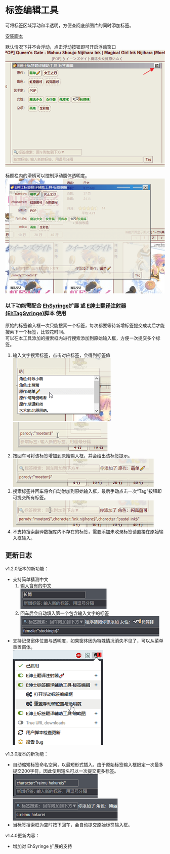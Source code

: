 标签编辑工具
=========
可将标签区域浮动和半透明，方便查阅底部图片的同时添加标签。  

<!-- 配合[[E绅士翻译注射器(EhTagSyringe)|EhTagSyringe]]（v1.3.8以上）使用时，还可以搜索多个标签后一次性提交。   -->
[安装脚本](https://sleazyfork.org/scripts/381766)

默认情况下并不会浮动，点击浮动按钮即可开启浮动窗口  
![打开浮动](./images/OpenFloat.png)

标题栏内的滑柄可以控制浮动窗体透明度。  
![预览](./images/Preview.png)
### 以下功能需配合 [EhSyringe](https://github.com/EhTagTranslation/EhSyringe)扩展 或 [E绅士翻译注射器(EhTagSyringe)](https://sleazyfork.org/zh-CN/scripts/33136-ehtagsyringe)脚本 使用
原始的标签输入框一次只能搜索一个标签，每次都要等待新增标签提交成功后才能搜索下一个标签，比较花时间。  
可以在本工具添加的搜索框内进行搜索添加到原始输入框，方便一次提交多个标签。
1. 输入文字搜索标签，点击对应标签，会得到标签值  
![增加标签1](./images/Add1.png)![增加标签2](./images/Add2.png)
1. 按回车可将该标签增加到原始输入框，并会给出该标签提示。  
![增加标签3](./images/Add3.png)
1. 搜索标签并回车将会自动附加到原始输入框，最后手动点击一次“Tag”按钮即可提交所有标签。  
![增加标签4](./images/Add4.png)  
1. 不支持搜索翻译数据库内不存在的标签，需要添加未收录标签请直接在原始输入框输入。

## 更新日志
v1.2.0版本的新功能：
* 支持简单猜测中文
  1. 输入含有的中文  
![猜测增加标签1](./images/GuessAdd1.png)
  1. 回车后会自动填入第一个包含输入文字的标签  
![猜测增加标签2](./images/GuessAdd2.png)
* 支持记录窗体位置与透明度，如果窗体因为特殊情况消失不见了，可以从菜单重置窗体。  
![重置窗体](./images/Reset.png)

v1.3.0版本的新功能：
* 自动缩短标签命名空间，以最短形式插入。由于原始标签输入框限定一次最多提交200字符，因此使用短名可以一次提交更多标签。  
![原始完整标签](./images/ShortTag1.png)
![缩短为短标签](./images/ShortTag2.png)
* 当标签搜索框为空时按下回车，会自动提交原始标签输入框。

v1.4.0更新内容：
* 增加对 EhSyringe 扩展的支持